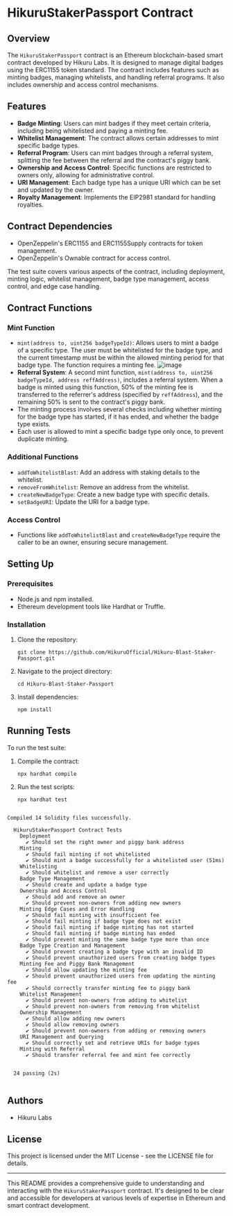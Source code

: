 # HikuruStakerPassport Contract

## Overview

The `HikuruStakerPassport` contract is an Ethereum blockchain-based smart contract developed by Hikuru Labs. It is designed to manage digital badges using the ERC1155 token standard. The contract includes features such as minting badges, managing whitelists, and handling referral programs. It also includes ownership and access control mechanisms.

## Features

- **Badge Minting**: Users can mint badges if they meet certain criteria, including being whitelisted and paying a minting fee.
- **Whitelist Management**: The contract allows certain addresses to mint specific badge types.
- **Referral Program**: Users can mint badges through a referral system, splitting the fee between the referral and the contract's piggy bank.
- **Ownership and Access Control**: Specific functions are restricted to owners only, allowing for administrative control.
- **URI Management**: Each badge type has a unique URI which can be set and updated by the owner.
- **Royalty Management**: Implements the EIP2981 standard for handling royalties.

## Contract Dependencies

- OpenZeppelin's ERC1155 and ERC1155Supply contracts for token management.
- OpenZeppelin's Ownable contract for access control.

The test suite covers various aspects of the contract, including deployment, minting logic, whitelist management, badge type management, access control, and edge case handling.

## Contract Functions

### Mint Function

- `mint(address to, uint256 badgeTypeId)`: Allows users to mint a badge of a specific type. The user must be whitelisted for the badge type, and the current timestamp must be within the allowed minting period for that badge type. The function requires a minting fee.
![image](https://github.com/HikuruOfficial/Hikuru-Blast-Staker-Passport/assets/132744928/792ac301-78e8-4a93-9ed2-d5628a74ead0)
- **Referral System**: A second mint function, `mint(address to, uint256 badgeTypeId, address reffAddress)`, includes a referral system. When a badge is minted using this function, 50% of the minting fee is transferred to the referrer's address (specified by `reffAddress`), and the remaining 50% is sent to the contract's piggy bank.
- The minting process involves several checks including whether minting for the badge type has started, if it has ended, and whether the badge type exists.
- Each user is allowed to mint a specific badge type only once, to prevent duplicate minting.

### Additional Functions

- `addToWhitelistBlast`: Add an address with staking details to the whitelist.
- `removeFromWhitelist`: Remove an address from the whitelist.
- `createNewBadgeType`: Create a new badge type with specific details.
- `setBadgeURI`: Update the URI for a badge type.

### Access Control

- Functions like `addToWhitelistBlast` and `createNewBadgeType` require the caller to be an owner, ensuring secure management.



## Setting Up

### Prerequisites

- Node.js and npm installed.
- Ethereum development tools like Hardhat or Truffle.

### Installation

1. Clone the repository:
   ```
   git clone https://github.com/HikuruOfficial/Hikuru-Blast-Staker-Passport.git
   ```
2. Navigate to the project directory:
   ```
   cd Hikuru-Blast-Staker-Passport
   ```
3. Install dependencies:
   ```
   npm install
   ```
## Running Tests

To run the test suite:

1. Compile the contract:
   ```
   npx hardhat compile
   ```
2. Run the test scripts:
   ```
   npx hardhat test
   ```

```

Compiled 14 Solidity files successfully.

  HikuruStakerPassport Contract Tests
    Deployment
      ✔ Should set the right owner and piggy bank address
    Minting
      ✔ Should fail minting if not whitelisted
      ✔ Should mint a badge successfully for a whitelisted user (51ms)
    Whitelisting
      ✔ Should whitelist and remove a user correctly
    Badge Type Management
      ✔ Should create and update a badge type
    Ownership and Access Control
      ✔ Should add and remove an owner
      ✔ Should prevent non-owners from adding new owners
    Minting Edge Cases and Error Handling
      ✔ Should fail minting with insufficient fee
      ✔ Should fail minting if badge type does not exist
      ✔ Should fail minting if badge minting has not started
      ✔ Should fail minting if badge minting has ended
      ✔ Should prevent minting the same badge type more than once
    Badge Type Creation and Management
      ✔ Should prevent creating a badge type with an invalid ID
      ✔ Should prevent unauthorized users from creating badge types
    Minting Fee and Piggy Bank Management
      ✔ Should allow updating the minting fee
      ✔ Should prevent unauthorized users from updating the minting fee
      ✔ Should correctly transfer minting fee to piggy bank
    Whitelist Management
      ✔ Should prevent non-owners from adding to whitelist
      ✔ Should prevent non-owners from removing from whitelist
    Ownership Management
      ✔ Should allow adding new owners
      ✔ Should allow removing owners
      ✔ Should prevent non-owners from adding or removing owners
    URI Management and Querying
      ✔ Should correctly set and retrieve URIs for badge types
    Minting with Referral
      ✔ Should transfer referral fee and mint fee correctly


  24 passing (2s)


```

   
## Authors

- Hikuru Labs

## License

This project is licensed under the MIT License - see the LICENSE file for details.

---

This README provides a comprehensive guide to understanding and interacting with the `HikuruStakerPassport` contract. It's designed to be clear and accessible for developers at various levels of expertise in Ethereum and smart contract development.



